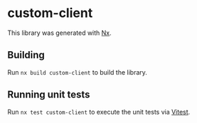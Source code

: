 # custom-client

This library was generated with [Nx](https://nx.dev).

## Building

Run `nx build custom-client` to build the library.

## Running unit tests

Run `nx test custom-client` to execute the unit tests via [Vitest](https://vitest.dev/).
